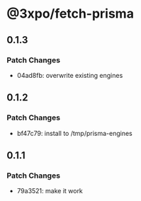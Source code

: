# @3xpo/fetch-prisma

## 0.1.3

### Patch Changes

- 04ad8fb: overwrite existing engines

## 0.1.2

### Patch Changes

- bf47c79: install to /tmp/prisma-engines

## 0.1.1

### Patch Changes

- 79a3521: make it work
